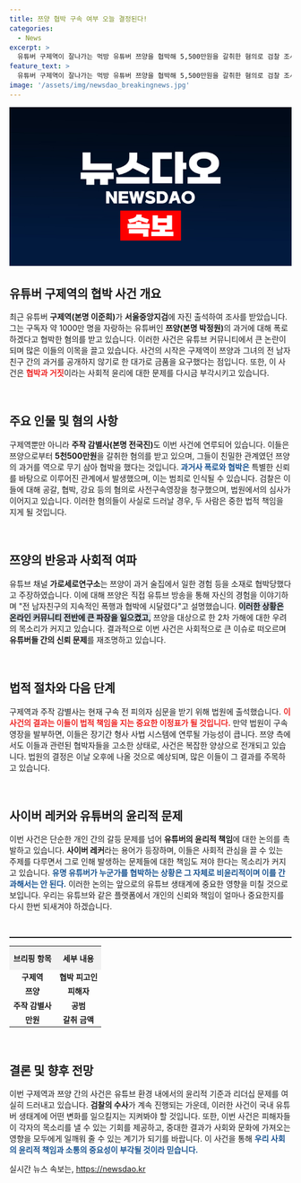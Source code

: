 ```yaml
---
title: 쯔양 협박 구속 여부 오늘 결정된다!
categories:
  - News
excerpt: >
  유튜버 구제역이 잘나가는 먹방 유튜버 쯔양을 협박해 5,500만원을 갈취한 혐의로 검찰 조사를 받는다. 이 사건은 사이버 레커들에 의한 2차 가해 논란으로 뜨거운 감자가 되고 있다. 구제역의 운명은 법원의 판단에 달렸다!
feature_text: >
  유튜버 구제역이 잘나가는 먹방 유튜버 쯔양을 협박해 5,500만원을 갈취한 혐의로 검찰 조사를 받는다. 이 사건은 사이버 레커들에 의한 2차 가해 논란으로 뜨거운 감자가 되고 있다. 구제역의 운명은 법원의 판단에 달렸다!
image: '/assets/img/newsdao_breakingnews.jpg'
---
```


<p><img src="/assets/img/newsdao_breakingnews.jpg" alt="firstkoreanews 속보" /></p>

<h2 data-ke-size="size26">유튜버 구제역의 협박 사건 개요</h2>

<p data-ke-size="size16">최근 유튜버 <b>구제역(본명 이준희)</b>가 <b>서울중앙지검</b>에 자진 출석하여 조사를 받았습니다. 그는 구독자 약 1000만 명을 자랑하는 유튜버인 <b>쯔양(본명 박정원)</b>의 과거에 대해 폭로하겠다고 협박한 혐의를 받고 있습니다. 이러한 사건은 유튜브 커뮤니티에서 큰 논란이 되며 많은 이들의 이목을 끌고 있습니다. 사건의 시작은 구제역이 쯔양과 그녀의 전 남자친구 간의 과거를 공개하지 않기로 한 대가로 금품을 요구했다는 점입니다. 또한, 이 사건은 <b><span style="color: #ee2323;">협박과 거짓</span></b>이라는 사회적 윤리에 대한 문제를 다시금 부각시키고 있습니다.</p>

<p data-ke-size="size16">&nbsp;</p>

<h2 data-ke-size="size26">주요 인물 및 혐의 사항</h2>

<p data-ke-size="size16">구제역뿐만 아니라 <b>주작 감별사(본명 전국진)</b>도 이번 사건에 연루되어 있습니다. 이들은 쯔양으로부터 <b>5천500만원</b>을 갈취한 혐의를 받고 있으며, 그들이 친밀한 관계였던 쯔양의 과거를 역으로 무기 삼아 협박을 했다는 것입니다. <b><span style="color: #1a5490;">과거사 폭로와 협박은</span></b> 특별한 신뢰를 바탕으로 이루어진 관계에서 발생했으며, 이는 범죄로 인식될 수 있습니다. 검찰은 이들에 대해 공갈, 협박, 강요 등의 혐의로 사전구속영장을 청구했으며, 법원에서의 심사가 이어지고 있습니다. 이러한 혐의들이 사실로 드러날 경우, 두 사람은 중한 법적 책임을 지게 될 것입니다.</p>

<p data-ke-size="size16">&nbsp;</p>

<h2 data-ke-size="size26">쯔양의 반응과 사회적 여파</h2>

<p data-ke-size="size16">유튜브 채널 <b>가로세로연구소</b>는 쯔양이 과거 술집에서 일한 경험 등을 소재로 협박당했다고 주장하였습니다. 이에 대해 쯔양은 직접 유튜브 방송을 통해 자신의 경험을 이야기하며 "전 남자친구의 지속적인 폭행과 협박에 시달렸다"고 설명했습니다. <b><span style="background-color: #21538527;">이러한 상황은 온라인 커뮤니티 전반에 큰 파장을 일으켰고,</span></b> 쯔양을 대상으로 한 2차 가해에 대한 우려의 목소리가 커지고 있습니다. 결과적으로 이번 사건은 사회적으로 큰 이슈로 떠오르며 <b>유튜버들 간의 신뢰 문제</b>를 재조명하고 있습니다.</p>

<p data-ke-size="size16">&nbsp;</p>

<h2 data-ke-size="size26">법적 절차와 다음 단계</h2>

<p data-ke-size="size16">구제역과 주작 감별사는 현재 구속 전 피의자 심문을 받기 위해 법원에 출석했습니다. <b><span style="color: #ee2323;">이 사건의 결과는 이들이 법적 책임을 지는 중요한 이정표가 될 것입니다.</span></b> 만약 법원이 구속 영장을 발부하면, 이들은 장기간 형사 사법 시스템에 연루될 가능성이 큽니다. 쯔양 측에서도 이들과 관련된 협박자들을 고소한 상태로, 사건은 복잡한 양상으로 전개되고 있습니다. 법원의 결정은 이날 오후에 나올 것으로 예상되며, 많은 이들이 그 결과를 주목하고 있습니다.</p>

<p data-ke-size="size16">&nbsp;</p>

<h2 data-ke-size="size26">사이버 레커와 유튜버의 윤리적 문제</h2>

<p data-ke-size="size16">이번 사건은 단순한 개인 간의 갈등 문제를 넘어 <b>유튜버의 윤리적 책임</b>에 대한 논의를 촉발하고 있습니다. <b>사이버 레커</b>라는 용어가 등장하며, 이들은 사회적 관심을 끌 수 있는 주제를 다루면서 그로 인해 발생하는 문제들에 대한 책임도 져야 한다는 목소리가 커지고 있습니다. <b><span style="color: #1a5490;">유명 유튜버가 누군가를 협박하는 상황은 그 자체로 비윤리적이며 이를 간과해서는 안 된다.</span></b> 이러한 논의는 앞으로의 유튜브 생태계에 중요한 영향을 미칠 것으로 보입니다. 우리는 유튜브와 같은 플랫폼에서 개인의 신뢰와 책임이 얼마나 중요한지를 다시 한번 되새겨야 하겠습니다.</p>

<p data-ke-size="size16">&nbsp;</p>

<hr style="height: 2px; border: none; background-color: #birthline;" />

<table style="width:100%; border-collapse:collapse;">
  <tr>
    <th style="text-align: center; height: 35px; background-color: #f2f2f2;">브리핑 항목</th>
    <th style="text-align: center; height: 35px; background-color: #f2f2f2;">세부 내용</th>
  </tr>
  <tr>
    <td style="text-align: center; height: 17px;"><b>구제역</b></td>
    <td style="text-align: center; height: 17px;"><b>협박 피고인</b></td>
  </tr>
  <tr>
    <td style="text-align: center; height: 17px;"><b>쯔양</b></td>
    <td style="text-align: center; height: 17px;"><b>피해자</b></td>
  </tr>
  <tr>
    <td style="text-align: center; height: 17px;"><b>주작 감별사</b></td>
    <td style="text-align: center; height: 17px;"><b>공범</b></td>
  </tr>
  <tr>
    <td style="text-align: center; height: 17px;"><b>만원</b></td>
    <td style="text-align: center; height: 17px;"><b>갈취 금액</b></td>
  </tr>
</table>

<p data-ke-size="size16">&nbsp;</p>

<h2 data-ke-size="size26">결론 및 향후 전망</h2>

<p data-ke-size="size16">이번 구제역과 쯔양 간의 사건은 유튜브 환경 내에서의 윤리적 기준과 리더십 문제를 여실히 드러내고 있습니다. <b>검찰의 수사</b>가 계속 진행되는 가운데, 이러한 사건이 국내 유튜버 생태계에 어떤 변화를 일으킬지는 지켜봐야 할 것입니다. 또한, 이번 사건은 피해자들이 각자의 목소리를 낼 수 있는 기회를 제공하고, 중대한 결과가 사회와 문화에 가져오는 영향을 모두에게 일깨워 줄 수 있는 계기가 되기를 바랍니다. 이 사건을 통해 <b><span style="color: #1a5490;">우리 사회의 윤리적 책임과 소통의 중요성이 부각될 것이라 믿습니다.</span></b></p>
실시간 뉴스 속보는, <a href="https://newsdao.kr" rel="dofollow">https://newsdao.kr</a>


